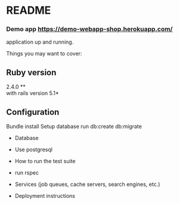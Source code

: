# README
### Demo app https://demo-webapp-shop.herokuapp.com/

application up and running.

Things you may want to cover:

## Ruby version
2.4.0 ** <br />
with rails version 5.1*


## Configuration

Bundle install
Setup database
run db:create db:migrate
  
* Database
* Use postgresql
  
* How to run the test suite
* run rspec

* Services (job queues, cache servers, search engines, etc.)

* Deployment instructions

